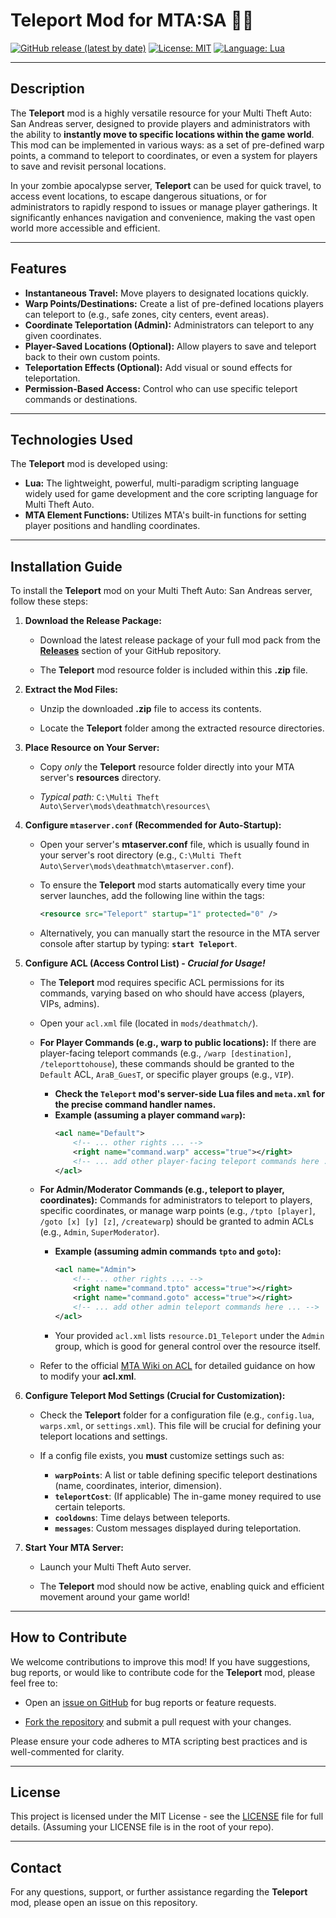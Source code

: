 # Teleport Mod for MTA:SA 🚀📍

[![GitHub release (latest by date)](https://img.shields.io/github/v/release/Maniseniler/PackZombieMTA)](https://github.com/Maniseniler/PackZombieMTA/releases/latest)
[![License: MIT](https://img.shields.io/badge/License-MIT-yellow.svg)](https://opensource.org/licenses/MIT)
[![Language: Lua](https://img.shields.io/badge/Language-Lua-blue?logo=lua)](https://www.lua.org/)

---

## **Description**

The **Teleport** mod is a highly versatile resource for your Multi Theft Auto: San Andreas server, designed to provide players and administrators with the ability to **instantly move to specific locations within the game world**. This mod can be implemented in various ways: as a set of pre-defined warp points, a command to teleport to coordinates, or even a system for players to save and revisit personal locations.

In your zombie apocalypse server, **Teleport** can be used for quick travel, to access event locations, to escape dangerous situations, or for administrators to rapidly respond to issues or manage player gatherings. It significantly enhances navigation and convenience, making the vast open world more accessible and efficient.

---

## **Features**

* **Instantaneous Travel:** Move players to designated locations quickly.
* **Warp Points/Destinations:** Create a list of pre-defined locations players can teleport to (e.g., safe zones, city centers, event areas).
* **Coordinate Teleportation (Admin):** Administrators can teleport to any given coordinates.
* **Player-Saved Locations (Optional):** Allow players to save and teleport back to their own custom points.
* **Teleportation Effects (Optional):** Add visual or sound effects for teleportation.
* **Permission-Based Access:** Control who can use specific teleport commands or destinations.

---

## **Technologies Used**

The **Teleport** mod is developed using:

* **Lua:** The lightweight, powerful, multi-paradigm scripting language widely used for game development and the core scripting language for Multi Theft Auto.
* **MTA Element Functions:** Utilizes MTA's built-in functions for setting player positions and handling coordinates.

---

## **Installation Guide**

To install the **Teleport** mod on your Multi Theft Auto: San Andreas server, follow these steps:

1.  **Download the Release Package:**

    * Download the latest release package of your full mod pack from the [**Releases**](https://github.com/Maniseniler/PackZombieMTA/releases) section of your GitHub repository.

    * The **Teleport** mod resource folder is included within this **.zip** file.

2.  **Extract the Mod Files:**

    * Unzip the downloaded **.zip** file to access its contents.

    * Locate the **Teleport** folder among the extracted resource directories.

3.  **Place Resource on Your Server:**

    * Copy *only* the **Teleport** resource folder directly into your MTA server's **resources** directory.

    * *Typical path:* `C:\Multi Theft Auto\Server\mods\deathmatch\resources\`

4.  **Configure `mtaserver.conf` (Recommended for Auto-Startup):**

    * Open your server's **mtaserver.conf** file, which is usually found in your server's root directory (e.g., `C:\Multi Theft Auto\Server\mods\deathmatch\mtaserver.conf`).

    * To ensure the **Teleport** mod starts automatically every time your server launches, add the following line within the **<server>** tags:

        ```xml
        <resource src="Teleport" startup="1" protected="0" />
        ```

    * Alternatively, you can manually start the resource in the MTA server console after startup by typing: **`start Teleport`**.

5.  **Configure ACL (Access Control List) - **_Crucial for Usage!_****

    * The **Teleport** mod requires specific ACL permissions for its commands, varying based on who should have access (players, VIPs, admins).

    * Open your `acl.xml` file (located in `mods/deathmatch/`).

    * **For Player Commands (e.g., warp to public locations):** If there are player-facing teleport commands (e.g., `/warp [destination]`, `/teleporttohouse`), these commands should be granted to the `Default` ACL, `AraB_GuesT`, or specific player groups (e.g., `VIP`).
        * **Check the `Teleport` mod's server-side Lua files and `meta.xml` for the precise command handler names.**
        * **Example (assuming a player command `warp`):**
            ```xml
            <acl name="Default">
                <!-- ... other rights ... -->
                <right name="command.warp" access="true"></right>
                <!-- ... add other player-facing teleport commands here ... -->
            </acl>
            ```

    * **For Admin/Moderator Commands (e.g., teleport to player, coordinates):** Commands for administrators to teleport to players, specific coordinates, or manage warp points (e.g., `/tpto [player]`, `/goto [x] [y] [z]`, `/createwarp`) should be granted to admin ACLs (e.g., `Admin`, `SuperModerator`).
        * **Example (assuming admin commands `tpto` and `goto`):**
            ```xml
            <acl name="Admin">
                <!-- ... other rights ... -->
                <right name="command.tpto" access="true"></right>
                <right name="command.goto" access="true"></right>
                <!-- ... add other admin teleport commands here ... -->
            </acl>
            ```
        * Your provided `acl.xml` lists `resource.D1_Teleport` under the `Admin` group, which is good for general control over the resource itself.

    * Refer to the official [MTA Wiki on ACL](https://wiki.multitheftauto.com/wiki/ACL) for detailed guidance on how to modify your **acl.xml**.

6.  **Configure Teleport Mod Settings (Crucial for Customization):**

    * Check the **Teleport** folder for a configuration file (e.g., `config.lua`, `warps.xml`, or `settings.xml`). This file will be crucial for defining your teleport locations and settings.

    * If a config file exists, you **must** customize settings such as:
        * **`warpPoints`**: A list or table defining specific teleport destinations (name, coordinates, interior, dimension).
        * **`teleportCost`**: (If applicable) The in-game money required to use certain teleports.
        * **`cooldowns`**: Time delays between teleports.
        * **`messages`**: Custom messages displayed during teleportation.

7.  **Start Your MTA Server:**

    * Launch your Multi Theft Auto server.

    * The **Teleport** mod should now be active, enabling quick and efficient movement around your game world!

---

## **How to Contribute**

We welcome contributions to improve this mod! If you have suggestions, bug reports, or would like to contribute code for the **Teleport** mod, please feel free to:

* Open an [issue on GitHub](https://github.com/Maniseniler/PackZombieMTA/issues) for bug reports or feature requests.

* [Fork the repository](https://github.com/Maniseniler/PackZombieMTA/fork) and submit a pull request with your changes.

Please ensure your code adheres to MTA scripting best practices and is well-commented for clarity.

---

## **License**

This project is licensed under the MIT License - see the [LICENSE](https://github.com/Maniseniler/PackZombieMTA/blob/main/LICENSE) file for full details. (Assuming your LICENSE file is in the root of your repo).

---

## **Contact**

For any questions, support, or further assistance regarding the **Teleport** mod, please open an issue on this repository.

